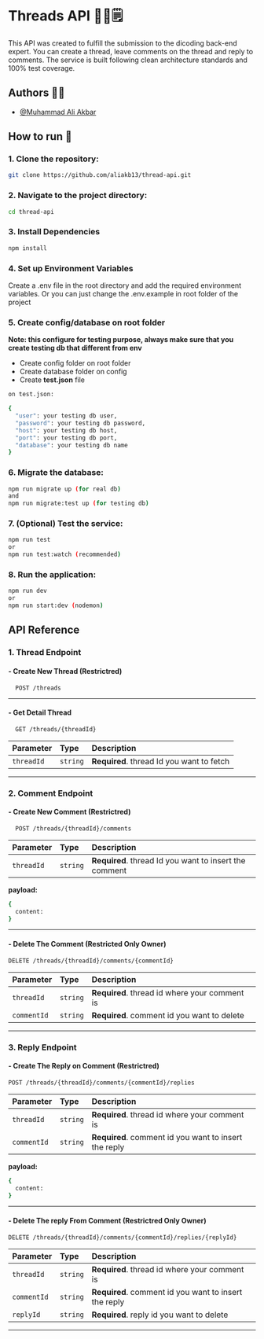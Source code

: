 # Threads API 💬📝🗒️

This API was created to fulfill the submission to the dicoding back-end expert. You can create a thread, leave comments on the thread and reply to comments. The service is built following clean architecture standards and 100% test coverage.

## Authors 👨‍💻

- [@Muhammad Ali Akbar](https://github.com/aliakb13)

## How to run 🔨

### 1. Clone the repository:

```bash
git clone https://github.com/aliakb13/thread-api.git
```

### 2. Navigate to the project directory:

```bash
cd thread-api
```

### 3. Install Dependencies

```bash
npm install
```

### 4. Set up Environment Variables

Create a .env file in the root directory and add the required environment variables. Or you can just change the .env.example in root folder of the project

### 5. Create config/database on root folder

**Note: this configure for testing purpose, always make sure that you create testing db that different from env**

- Create config folder on root folder
- Create database folder on config
- Create **test.json** file

```bash
on test.json:

{
  "user": your testing db user,
  "password": your testing db password,
  "host": your testing db host,
  "port": your testing db port,
  "database": your testing db name
}
```

### 6. Migrate the database:

```bash
npm run migrate up (for real db)
and
npm run migrate:test up (for testing db)
```

### 7. (Optional) Test the service:

```bash
npm run test
or
npm run test:watch (recommended)
```

### 8. Run the application:

```bash
npm run dev
or
npm run start:dev (nodemon)
```

## API Reference

### 1. Thread Endpoint

#### - Create New Thread (Restrictred)

```http
  POST /threads
```

---

#### - Get Detail Thread

```http
  GET /threads/{threadId}
```

| Parameter  | Type     | Description                               |
| :--------- | :------- | :---------------------------------------- |
| `threadId` | `string` | **Required**. thread Id you want to fetch |

---

### 2. Comment Endpoint

#### - Create New Comment (Restrictred)

```http
  POST /threads/{threadId}/comments
```

| Parameter  | Type     | Description                                            |
| :--------- | :------- | :----------------------------------------------------- |
| `threadId` | `string` | **Required**. thread Id you want to insert the comment |

**payload:**

```bash
{
  content:
}
```

---

#### - Delete The Comment (Restricted Only Owner)

```http
DELETE /threads/{threadId}/comments/{commentId}
```

| Parameter   | Type     | Description                                   |
| :---------- | :------- | :-------------------------------------------- |
| `threadId`  | `string` | **Required**. thread id where your comment is |
| `commentId` | `string` | **Required**. comment id you want to delete   |

---

### 3. Reply Endpoint

#### - Create The Reply on Comment (Restrictred)

```http
POST /threads/{threadId}/comments/{commentId}/replies
```

| Parameter   | Type     | Description                                           |
| :---------- | :------- | :---------------------------------------------------- |
| `threadId`  | `string` | **Required**. thread id where your comment is         |
| `commentId` | `string` | **Required**. comment id you want to insert the reply |

**payload:**

```bash
{
  content:
}
```

---

#### - Delete The reply From Comment (Restrictred Only Owner)

```http
DELETE /threads/{threadId}/comments/{commentId}/replies/{replyId}
```

| Parameter   | Type     | Description                                           |
| :---------- | :------- | :---------------------------------------------------- |
| `threadId`  | `string` | **Required**. thread id where your comment is         |
| `commentId` | `string` | **Required**. comment id you want to insert the reply |
| `replyId`   | `string` | **Required**. reply id you want to delete             |

---
